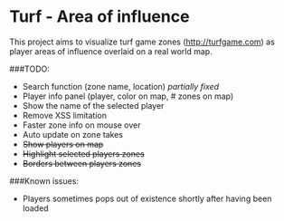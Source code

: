 Turf - Area of influence
============

This project aims to visualize turf game zones (http://turfgame.com) as player
areas of influence overlaid on a real world map.


###TODO:
- Search function (zone name, location)  _partially fixed_
- Player info panel (player, color on map, # zones on map)
- Show the name of the selected player
- Remove XSS limitation
- Faster zone info on mouse over
- Auto update on zone takes
- ~~Show players on map~~
- ~~Highlight selected players zones~~
- ~~Borders between players zones~~

###Known issues:
- Players sometimes pops out of existence shortly after having been loaded
